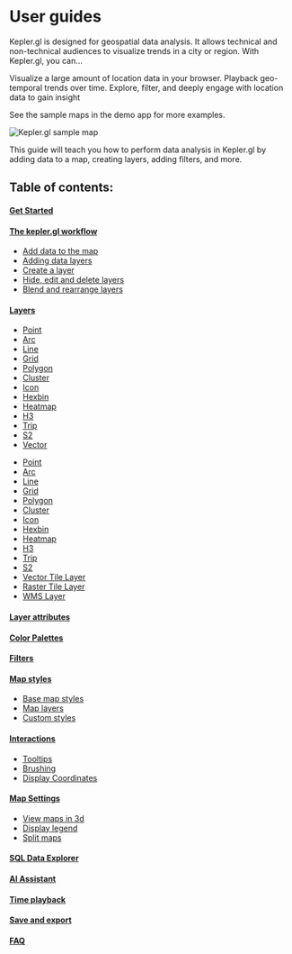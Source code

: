 # User guides

Kepler.gl is designed for geospatial data analysis. It allows technical and non-technical audiences to visualize trends in a city or region. With Kepler.gl, you can…

Visualize a large amount of location data in your browser.
Playback geo-temporal trends over time.
Explore, filter, and deeply engage with location data to gain insight

See the sample maps in the demo app for more examples.

![Kepler.gl sample map](https://d1a3f4spazzrp4.cloudfront.net/kepler.gl/documentation/image11.png 'Kepler.gl sample map')

This guide will teach you how to perform data analysis in Kepler.gl by adding data to a map, creating layers, adding filters, and more.

## Table of contents:

#### [Get Started](./j-get-started.md)

#### [The kepler.gl workflow](./b-kepler-gl-workflow/README.md)

- [Add data to the map](./b-kepler-gl-workflow/a-add-data-to-the-map.md)
- [Adding data layers](./b-kepler-gl-workflow/b-add-data-layers/a-adding-data-layers.md)
- [Create a layer](./b-kepler-gl-workflow/b-add-data-layers/b-create-a-layer.md)
- [Hide, edit and delete layers](./b-kepler-gl-workflow/b-add-data-layers/c-hide-edit-and-delete-layers.md)
- [Blend and rearrange layers](./b-kepler-gl-workflow/b-add-data-layers/d-blend-and-rearrange-layers.md)

#### [Layers](./c-types-of-layers/README.md)


- [Point](./c-types-of-layers/a-point.md)
- [Arc](./c-types-of-layers/b-arc.md)
- [Line](./c-types-of-layers/c-line.md)
- [Grid](./c-types-of-layers/d-grid.md)
- [Polygon](./c-types-of-layers/e-polygon.md)
- [Cluster](./c-types-of-layers/f-cluster.md)
- [Icon](./c-types-of-layers/g-icon.md)
- [Hexbin](./c-types-of-layers/h-hexbin.md)
- [Heatmap](./c-types-of-layers/i-heatmap.md)
- [H3](./c-types-of-layers/j-h3.md)
- [Trip](./c-types-of-layers/k-trip.md)
- [S2](./c-types-of-layers/l-s2.md)
- [Vector](./c-types-of-layers/vector.md)

* [Point](./c-types-of-layers/a-point.md)
* [Arc](./c-types-of-layers/b-arc.md)
* [Line](./c-types-of-layers/c-line.md)
* [Grid](./c-types-of-layers/d-grid.md)
* [Polygon](./c-types-of-layers/e-polygon.md)
* [Cluster](./c-types-of-layers/f-cluster.md)
* [Icon](./c-types-of-layers/g-icon.md)
* [Hexbin](./c-types-of-layers/h-hexbin.md)
* [Heatmap](./c-types-of-layers/i-heatmap.md)
* [H3](./c-types-of-layers/j-h3.md)
* [Trip](./c-types-of-layers/k-trip.md)
* [S2](./c-types-of-layers/l-s2.md)
* [Vector Tile Layer](./c-types-of-layers/m-vector-tile-layer.md)
* [Raster Tile Layer](./c-types-of-layers/n-raster-tile-layer.md)
* [WMS Layer](./c-types-of-layers/o-wms-layer.md)


#### [Layer attributes](./d-layer-attributes.md)

#### [Color Palettes](./l-color-attributes.md)

#### [Filters](./e-filters.md)

#### [Map styles](./f-map-styles.md#map-styles.md)

- [Base map styles](./f-map-styles.md#base-map-styles.md)
- [Map layers](./f-map-styles.md#map-layers.md)
- [Custom styles](./f-map-styles.md#custom-styles.md)

#### [Interactions](./g-interactions.md)

- [Tooltips](./g-interactions.md#tooltips)
- [Brushing](./g-interactions.md#brushing)
- [Display Coordinates](./g-interactions.md#display-coordinates)

#### [Map Settings](./m-map-settings.md)

- [View maps in 3d](./m-map-settings.md#view-maps-in-3d)
- [Display legend](./m-map-settings.md#display-legend)
- [Split maps](./m-map-settings.md#split-maps)

#### [SQL Data Explorer](./sql-data-explorer.md)

#### [AI Assistant](./ai-assistant.md)

#### [Time playback](./h-playback.md)

#### [Save and export](./k-save-and-export.md)

#### [FAQ](./i-FAQ.md)
